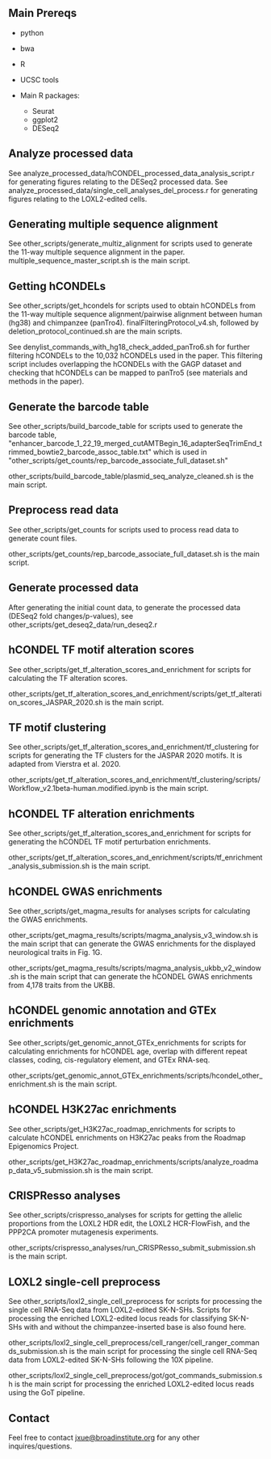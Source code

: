 ## Main Prereqs
* python
* bwa
* R
* UCSC tools

* Main R packages:
  * Seurat
  * ggplot2
  * DESeq2

## Analyze processed data
See analyze_processed_data/hCONDEL_processed_data_analysis_script.r for generating figures relating to the DESeq2 processed data.
See analyze_processed_data/single_cell_analyses_del_process.r for generating figures relating to the LOXL2-edited cells.

## Generating multiple sequence alignment
See other_scripts/generate_multiz_alignment for scripts used to generate the 11-way multiple sequence alignment in the paper. multiple_sequence_master_script.sh is the main script.

## Getting hCONDELs
See other_scripts/get_hcondels for scripts used to obtain hCONDELs from the 11-way multiple sequence alignment/pairwise alignment between human (hg38) and chimpanzee (panTro4). finalFilteringProtocol_v4.sh, followed by deletion_protocol_continued.sh are the main scripts.

See denylist_commands_with_hg18_check_added_panTro6.sh for further filtering hCONDELs to the 10,032 hCONDELs used in the paper. This filtering script includes overlapping the hCONDELs with the GAGP dataset and checking that hCONDELs can be mapped to panTro5 (see materials and methods in the paper).

## Generate the barcode table
See other_scripts/build_barcode_table for scripts used to generate the barcode table, "enhancer_barcode_1_22_19_merged_cutAMTBegin_16_adapterSeqTrimEnd_trimmed_bowtie2_barcode_assoc_table.txt" which is used in "other_scripts/get_counts/rep_barcode_associate_full_dataset.sh"

other_scripts/build_barcode_table/plasmid_seq_analyze_cleaned.sh is the main script.

## Preprocess read data
See other_scripts/get_counts for scripts used to process read data to generate count files. 

other_scripts/get_counts/rep_barcode_associate_full_dataset.sh is the main script.

## Generate processed data
After generating the initial count data, to generate the processed data (DESeq2 fold changes/p-values), see other_scripts/get_deseq2_data/run_deseq2.r 

## hCONDEL TF motif alteration scores
See other_scripts/get_tf_alteration_scores_and_enrichment for scripts for calculating the TF alteration scores.

other_scripts/get_tf_alteration_scores_and_enrichment/scripts/get_tf_alteration_scores_JASPAR_2020.sh is the main script.

## TF motif clustering
See other_scripts/get_tf_alteration_scores_and_enrichment/tf_clustering for scripts for generating the TF clusters for the JASPAR 2020 motifs. It is adapted from Vierstra et al. 2020.

other_scripts/get_tf_alteration_scores_and_enrichment/tf_clustering/scripts/Workflow_v2.1beta-human.modified.ipynb is the main script.

## hCONDEL TF alteration enrichments
See other_scripts/get_tf_alteration_scores_and_enrichment for scripts for generating the hCONDEL TF motif perturbation enrichments.

other_scripts/get_tf_alteration_scores_and_enrichment/scripts/tf_enrichment_analysis_submission.sh is the main script.

## hCONDEL GWAS enrichments
See other_scripts/get_magma_results for analyses scripts for calculating the GWAS enrichments.

other_scripts/get_magma_results/scripts/magma_analysis_v3_window.sh is the main script that can generate the GWAS enrichments for the displayed neurological traits in Fig. 1G.

other_scripts/get_magma_results/scripts/magma_analysis_ukbb_v2_window.sh is the main script that can generate the hCONDEL GWAS enrichments from 4,178 traits from the UKBB.

## hCONDEL genomic annotation and GTEx enrichments
See other_scripts/get_genomic_annot_GTEx_enrichments for scripts for calculating enrichments for hCONDEL age, overlap with different repeat classes, coding, cis-regulatory element, and GTEx RNA-seq.

other_scripts/get_genomic_annot_GTEx_enrichments/scripts/hcondel_other_enrichment.sh is the main script.

## hCONDEL H3K27ac enrichments
See other_scripts/get_H3K27ac_roadmap_enrichments for scripts to calculate hCONDEL enrichments on H3K27ac peaks from the Roadmap Epigenomics Project.

other_scripts/get_H3K27ac_roadmap_enrichments/scripts/analyze_roadmap_data_v5_submission.sh is the main script.

## CRISPResso analyses
See other_scripts/crispresso_analyses for scripts for getting the allelic proportions from the LOXL2 HDR edit, the LOXL2 HCR-FlowFish, and the PPP2CA promoter mutagenesis experiments.

other_scripts/crispresso_analyses/run_CRISPResso_submit_submission.sh is the main script.

## LOXL2 single-cell preprocess
See other_scripts/loxl2_single_cell_preprocess for scripts for processing the single cell RNA-Seq data from LOXL2-edited SK-N-SHs. Scripts for processing the enriched LOXL2-edited locus reads for classifying SK-N-SHs with and without the chimpanzee-inserted base is also found here.

other_scripts/loxl2_single_cell_preprocess/cell_ranger/cell_ranger_commands_submission.sh is the main script for processing the single cell RNA-Seq data from LOXL2-edited SK-N-SHs following the 10X pipeline.

other_scripts/loxl2_single_cell_preprocess/got/got_commands_submission.sh is the main script for processing the enriched LOXL2-edited locus reads using the GoT pipeline.

## Contact
Feel free to contact jxue@broadinstitute.org for any other inquires/questions.
